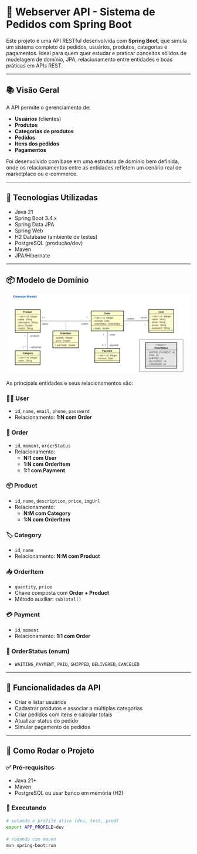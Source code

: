 # 🛒 Webserver API - Sistema de Pedidos com Spring Boot

Este projeto é uma API RESTful desenvolvida com **Spring Boot**, que simula um sistema completo de pedidos, usuários, produtos, categorias e pagamentos. Ideal para quem quer estudar e praticar conceitos sólidos de modelagem de domínio, JPA, relacionamento entre entidades e boas práticas em APIs REST.

---

## 📚 Visão Geral

A API permite o gerenciamento de:

- **Usuários** (clientes)
- **Produtos**
- **Categorias de produtos**
- **Pedidos**
- **Itens dos pedidos**
- **Pagamentos**

Foi desenvolvido com base em uma estrutura de domínio bem definida, onde os relacionamentos entre as entidades refletem um cenário real de marketplace ou e-commerce.

---

## 🔧 Tecnologias Utilizadas

- Java 21
- Spring Boot 3.4.x
- Spring Data JPA
- Spring Web
- H2 Database (ambiente de testes)
- PostgreSQL (produção/dev)
- Maven
- JPA/Hibernate

---

## 📦 Modelo de Domínio

![Modelo de Domínio](./src/main/resources/static/domain-model.png)

As principais entidades e seus relacionamentos são:

### 🧑‍💼 User
- `id`, `name`, `email`, `phone`, `password`
- Relacionamento: **1:N com Order**

### 🛒 Order
- `id`, `moment`, `orderStatus`
- Relacionamento: 
  - **N:1 com User**
  - **1:N com OrderItem**
  - **1:1 com Payment**

### 📦 Product
- `id`, `name`, `description`, `price`, `imgUrl`
- Relacionamento:
  - **N:M com Category**
  - **1:N com OrderItem**

### 🏷️ Category
- `id`, `name`
- Relacionamento: **N:M com Product**

### 📥 OrderItem
- `quantity`, `price`
- Chave composta com **Order + Product**
- Método auxiliar: `subTotal()`

### 💳 Payment
- `id`, `moment`
- Relacionamento: **1:1 com Order**

### 🧾 OrderStatus (enum)
- `WAITING_PAYMENT`, `PAID`, `SHIPPED`, `DELIVERED`, `CANCELED`

---

## 🚀 Funcionalidades da API

- Criar e listar usuários
- Cadastrar produtos e associar a múltiplas categorias
- Criar pedidos com itens e calcular totais
- Atualizar status do pedido
- Simular pagamento de pedidos

---

## 📄 Como Rodar o Projeto

### ✅ Pré-requisitos

- Java 21+
- Maven
- PostgreSQL ou usar banco em memória (H2)

### 🚀 Executando

```bash
# setando o profile ativo (dev, test, prod)
export APP_PROFILE=dev

# rodando com maven
mvn spring-boot:run
